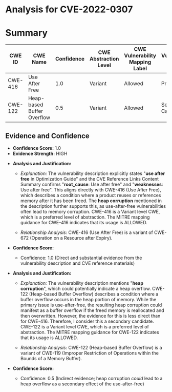 # Analysis for CVE-2022-0307

# Summary
| CWE ID | CWE Name | Confidence | CWE Abstraction Level | CWE Vulnerability Mapping Label | CWE-Vulnerability Mapping Notes |
|---|---|---|---|---|---|
| CWE-416 | Use After Free | 1.0 | Variant | Allowed | Primary CWE |
| CWE-122 | Heap-based Buffer Overflow | 0.5 | Variant | Allowed | Secondary Candidate |

## Evidence and Confidence

*   **Confidence Score:** 1.0
*   **Evidence Strength:** HIGH

- **Analysis and Justification:**  
  - *Explanation:* The vulnerability description explicitly states "**use after free** in Optimization Guide" and the CVE Reference Links Content Summary confirms "**root_cause**: Use after free" and "**weaknesses**: Use after free". This aligns directly with CWE-416 (Use After Free), which describes a condition where a product reuses or references memory after it has been freed. The **heap corruption** mentioned in the description further supports this, as use-after-free vulnerabilities often lead to memory corruption. CWE-416 is a Variant level CWE, which is a preferred level of abstraction. The MITRE mapping guidance for CWE-416 indicates that its usage is ALLOWED.

  - *Relationship Analysis:* CWE-416 (Use After Free) is a variant of CWE-672 (Operation on a Resource after Expiry).

- **Confidence Score:**  
  - Confidence: 1.0 (Direct and substantial evidence from the vulnerability description and CVE reference materials)

- **Analysis and Justification:**  
  - *Explanation:* The vulnerability description mentions "**heap corruption**", which could potentially indicate a heap overflow. CWE-122 (Heap-based Buffer Overflow) describes a condition where a buffer overflow occurs in the heap portion of memory. While the primary issue is use-after-free, the resulting heap corruption could manifest as a buffer overflow if the freed memory is reallocated and then overwritten. However, the evidence for this is less direct than for CWE-416. Therefore, I consider this a secondary candidate. CWE-122 is a Variant level CWE, which is a preferred level of abstraction. The MITRE mapping guidance for CWE-122 indicates that its usage is ALLOWED.

  - *Relationship Analysis:* CWE-122 (Heap-based Buffer Overflow) is a variant of CWE-119 (Improper Restriction of Operations within the Bounds of a Memory Buffer).

- **Confidence Score:**  
  - Confidence: 0.5 (Indirect evidence; heap corruption *could* lead to a heap overflow as a secondary effect of the use-after-free)